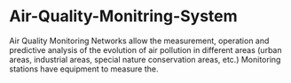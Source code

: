 # Air-Quality-Monitring-System
Air Quality Monitoring Networks allow the measurement, operation and predictive analysis of the evolution of air pollution in different areas (urban areas, industrial areas, special nature conservation areas, etc.) Monitoring stations have equipment to measure the.
